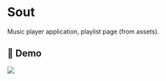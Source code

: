 # Sout
Music player application, playlist page (from assets).

## 📸 Demo
<div>
<img src="https://github.com/e-khalifa/Sout-App/blob/main/assets/screenshots/demo.mp4">
<div>
